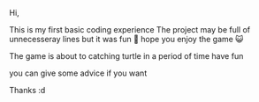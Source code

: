 Hi,

This is my first basic coding experience
The project may be full of unnecesseray lines but it was fun 🙂
hope you enjoy the game 😺

The game is about to catching turtle in a period of time have fun

you can give some advice if you want

Thanks :d

